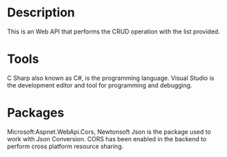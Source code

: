 ﻿# Description

This is an Web API that performs the CRUD operation with the list provided.


# Tools
C Sharp also known as C#, is the programming language. Visual Studio is the development editor and tool for programming and debugging.

# Packages
Microsoft:Aspnet.WebApi.Cors, Newtonsoft Json is the package used to work with Json Conversion.
CORS has been enabled in the backend to perform cross platform resource sharing.

